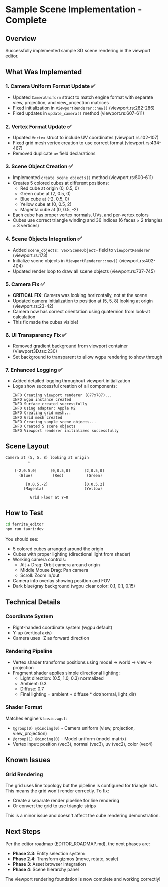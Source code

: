 # Sample Scene Implementation - Complete

## Overview
Successfully implemented sample 3D scene rendering in the viewport editor.

## What Was Implemented

### 1. Camera Uniform Format Update ✅
- Updated `CameraUniform` struct to match engine format with separate view, projection, and view_projection matrices
- Fixed initialization in `ViewportRenderer::new()` (viewport.rs:282-286)
- Fixed updates in `update_camera()` method (viewport.rs:607-611)

### 2. Vertex Format Update ✅
- Updated `Vertex` struct to include UV coordinates (viewport.rs:102-107)
- Fixed grid mesh vertex creation to use correct format (viewport.rs:434-467)
- Removed duplicate `uv` field declarations

### 3. Scene Object Creation ✅
- Implemented `create_scene_objects()` method (viewport.rs:500-611)
- Creates 5 colored cubes at different positions:
  - Red cube at origin (0, 0.5, 0)
  - Green cube at (2, 0.5, 0)
  - Blue cube at (-2, 0.5, 0)
  - Yellow cube at (0, 0.5, 2)
  - Magenta cube at (0, 0.5, -2)
- Each cube has proper vertex normals, UVs, and per-vertex colors
- Cubes use correct triangle winding and 36 indices (6 faces × 2 triangles × 3 vertices)

### 4. Scene Objects Integration ✅
- Added `scene_objects: Vec<SceneObject>` field to `ViewportRenderer` (viewport.rs:173)
- Initialize scene objects in `ViewportRenderer::new()` (viewport.rs:402-404)
- Updated render loop to draw all scene objects (viewport.rs:737-745)

### 5. Camera Fix ✅
- **CRITICAL FIX**: Camera was looking horizontally, not at the scene
- Updated camera initialization to position at (5, 5, 8) looking at origin (viewport.rs:23-42)
- Camera now has correct orientation using quaternion from look-at calculation
- This fix made the cubes visible!

### 6. UI Transparency Fix ✅
- Removed gradient background from viewport container (Viewport3D.tsx:230)
- Set background to transparent to allow wgpu rendering to show through

### 7. Enhanced Logging ✅
- Added detailed logging throughout viewport initialization
- Logs show successful creation of all components:
  ```
  INFO Creating viewport renderer (877x787)...
  INFO wgpu instance created
  INFO Surface created successfully
  INFO Using adapter: Apple M2
  INFO Creating grid mesh...
  INFO Grid mesh created
  INFO Creating sample scene objects...
  INFO Created 5 scene objects
  INFO Viewport renderer initialized successfully
  ```

## Scene Layout

```
Camera at (5, 5, 8) looking at origin
          ↓

    [-2,0.5,0]      [0,0.5,0]      [2,0.5,0]
      (Blue)         (Red)          (Green)

         [0,0.5,-2]                [0,0.5,2]
        (Magenta)                  (Yellow)

           Grid Floor at Y=0
```

## How to Test

```bash
cd ferrite_editor
npm run tauri:dev
```

You should see:
- 5 colored cubes arranged around the origin
- Cubes with proper lighting (directional light from shader)
- Working camera controls:
  - Alt + Drag: Orbit camera around origin
  - Middle Mouse Drag: Pan camera
  - Scroll: Zoom in/out
- Camera info overlay showing position and FOV
- Dark blue/gray background (wgpu clear color: 0.1, 0.1, 0.15)

## Technical Details

### Coordinate System
- Right-handed coordinate system (wgpu default)
- Y-up (vertical axis)
- Camera uses -Z as forward direction

### Rendering Pipeline
- Vertex shader transforms positions using model → world → view → projection
- Fragment shader applies simple directional lighting:
  - Light direction: (0.5, 1.0, 0.3) normalized
  - Ambient: 0.3
  - Diffuse: 0.7
  - Final lighting = ambient + diffuse * dot(normal, light_dir)

### Shader Format
Matches engine's `basic.wgsl`:
- `@group(0) @binding(0)` - Camera uniform (view, projection, view_projection)
- `@group(1) @binding(0)` - Model uniform (model matrix)
- Vertex input: position (vec3), normal (vec3), uv (vec2), color (vec4)

## Known Issues

### Grid Rendering
The grid uses line topology but the pipeline is configured for triangle lists. This means the grid won't render correctly. To fix:
- Create a separate render pipeline for line rendering
- Or convert the grid to use triangle strips

This is a minor issue and doesn't affect the cube rendering demonstration.

## Next Steps

Per the editor roadmap (EDITOR_ROADMAP.md), the next phases are:
- **Phase 2.3**: Entity selection system
- **Phase 2.4**: Transform gizmos (move, rotate, scale)
- **Phase 3**: Asset browser integration
- **Phase 4**: Scene hierarchy panel

The viewport rendering foundation is now complete and working correctly!
